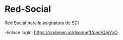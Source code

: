 # Red-Social
Red Social para la asignatura de SDI


-Enlace login: https://codepen.io/dsenneff/pen/QajVxO
